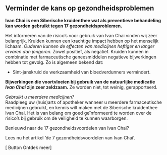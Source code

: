 ## Verminder de kans op gezondheidsproblemen

**Ivan Chai is een Siberische kruidenthee wat als preventieve behandeling kan worden gebruikt tegen 17 gezondheidsproblemen.**

Het informeren van de risico’s voor gebruik van Ivan Chai vinden wij zeer belangrijk. Kruiden kunnen een krachtige impact hebben op het menselijk lichaam. _Ouderen kunnen de effecten van medicijnen heftiger en langer ervaren dan jongeren._ Zowel positief, als negatief.
Kruiden kunnen in combinatie met farmaceutische geneesmiddelen negatieve bijwerkingen hebben tot gevolg. Zo is algemeen bekend dat:
* Sint-janskruid de werkzaamheid van bloedverdunners vermindert. 

**Bijwerkingen die voortvloeien bij gebruik van de natuurlijke medicatie _Ivan Chai_ zijn zeer zeldzaam.** Ze worden niet, tot weinig, gerapporteerd.

_Gebruikt u meerdere medicijnen?_ <br>
Raadpleeg uw (huis)arts of apotheker wanneer u meerdere farmaceutische medicijnen gebruikt, en kennis wilt maken met de Siberische kruidenthee Ivan Chai. Het is van belang om goed geïnformeerd te worden over de risico’s bij gebruik om de veiligheid  te kunnen waarborgen.

Benieuwd naar de 17 gezondheidsvoordelen van Ivan Chai? 

Lees nu het artikel ‘de 7 gezondheidsvoordelen van Ivan Chai’.

[ Button Ontdek meer] 



